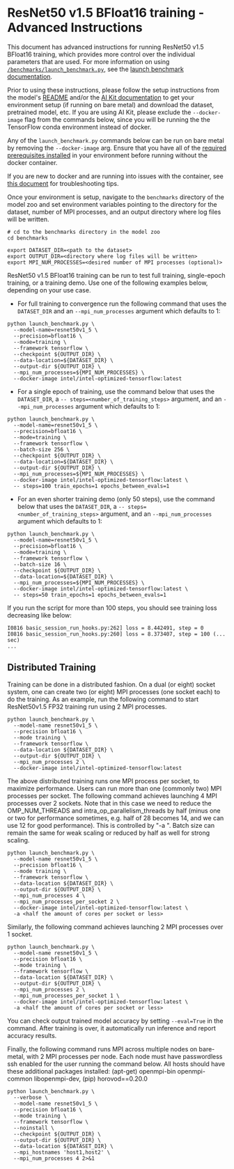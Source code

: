<!--- 0. Title -->
<!-- This document is auto-generated using markdown fragments and the model-builder -->
<!-- To make changes to this doc, please change the fragments instead of modifying this doc directly -->
# ResNet50 v1.5 BFloat16 training - Advanced Instructions

<!-- 10. Description -->
This document has advanced instructions for running ResNet50 v1.5 BFloat16
training, which provides more control over the individual parameters that
are used. For more information on using [`/benchmarks/launch_benchmark.py`](/benchmarks/launch_benchmark.py),
see the [launch benchmark documentation](/docs/general/tensorflow/LaunchBenchmark.md).

Prior to using these instructions, please follow the setup instructions from
the model's [README](README.md) and/or the
[AI Kit documentation](/docs/general/tensorflow/AIKit.md) to get your environment
setup (if running on bare metal) and download the dataset, pretrained model, etc.
If you are using AI Kit, please exclude the `--docker-image` flag from the
commands below, since you will be running the the TensorFlow conda environment
instead of docker.

<!-- 55. Docker arg -->
Any of the `launch_benchmark.py` commands below can be run on bare metal by
removing the `--docker-image` arg. Ensure that you have all of the
[required prerequisites installed](/benchmarks/image_recognition/tensorflow/resnet50v1_5/training/README.md#run-the-model) in your environment
before running without the docker container.

If you are new to docker and are running into issues with the container,
see [this document](/docs/general/docker.md) for troubleshooting tips.

<!-- 50. Launch benchmark instructions -->
Once your environment is setup, navigate to the `benchmarks` directory of
the model zoo and set environment variables pointing to the directory for the
dataset, number of MPI processes, and an output directory where log files will 
be written.

```
# cd to the benchmarks directory in the model zoo
cd benchmarks

export DATASET_DIR=<path to the dataset>
export OUTPUT_DIR=<directory where log files will be written>
export MPI_NUM_PROCESSES=<desired number of MPI processes (optional)>
```

ResNet50 v1.5 BFloat16 training can be run to test full training, 
single-epoch training, or a training demo. Use one of the following examples 
below, depending on your use case.

* For full training to convergence run the following command that uses the `DATASET_DIR`
  and an `--mpi_num_processes` argument which defaults to 1:

```
python launch_benchmark.py \
  --model-name=resnet50v1_5 \
  --precision=bfloat16 \
  --mode=training \
  --framework tensorflow \
  --checkpoint ${OUTPUT_DIR} \
  --data-location=${DATASET_DIR} \
  --output-dir ${OUTPUT_DIR} \
  --mpi_num_processes=${MPI_NUM_PROCESSES} \
  --docker-image intel/intel-optimized-tensorflow:latest
```

* For a single epoch of training, use the command below that uses the `DATASET_DIR`,
  a `-- steps=<number_of_training_steps>` argument, and an `--mpi_num_processes` argument which defaults to 1:

```
python launch_benchmark.py \
  --model-name=resnet50v1_5 \
  --precision=bfloat16 \
  --mode=training \
  --framework tensorflow \
  --batch-size 256 \
  --checkpoint ${OUTPUT_DIR} \
  --data-location=${DATASET_DIR} \
  --output-dir ${OUTPUT_DIR} \
  --mpi_num_processes=${MPI_NUM_PROCESSES} \
  --docker-image intel/intel-optimized-tensorflow:latest \
  -- steps=100 train_epochs=1 epochs_between_evals=1
```

* For an even shorter training demo (only 50 steps), use the command below that uses 
  the `DATASET_DIR`, a `-- steps=<number_of_training_steps>` argument, and an 
  `--mpi_num_processes` argument which defaults to 1:
  
```
python launch_benchmark.py \
  --model-name=resnet50v1_5 \
  --precision=bfloat16 \
  --mode=training \
  --framework tensorflow \
  --batch-size 16 \
  --checkpoint ${OUTPUT_DIR} \
  --data-location=${DATASET_DIR} \
  --mpi_num_processes=${MPI_NUM_PROCESSES} \
  --docker-image intel/intel-optimized-tensorflow:latest \
  -- steps=50 train_epochs=1 epochs_between_evals=1
```

If you run the script for more than 100 steps, you should see training loss
decreasing like below:

```
I0816 basic_session_run_hooks.py:262] loss = 8.442491, step = 0
I0816 basic_session_run_hooks.py:260] loss = 8.373407, step = 100 (... sec)
...
```

## Distributed Training
Training can be done in a distributed fashion. On a dual (or eight) socket system, 
one can create two (or eight) MPI processes (one socket each) to do the training. 
As an example, run the following command to start ResNet50v1.5 FP32 training run using 
2 MPI processes.
```
python launch_benchmark.py \
  --model-name resnet50v1_5 \
  --precision bfloat16 \
  --mode training \
  --framework tensorflow \
  --data-location ${DATASET_DIR} \
  --output-dir ${OUTPUT_DIR} \
  --mpi_num_processes 2 \
  --docker-image intel/intel-optimized-tensorflow:latest
```
The above distributed training runs one MPI process per socket, to maximize performance.
Users can run more than one (commonly two) MPI processes per socket. The following command 
achieves launching 4 MPI processes over 2 sockets. Note that in this case we need to reduce 
the OMP_NUM_THREADS and intra_op_parallelism_threads by half (minus one or two for performance 
sometimes, e.g. half of 28 becomes 14, and we can use 12 for good performance).
This is controlled by "-a <half the amount of cores of per socket or less>".
Batch size can remain the same for weak scaling or reduced by half as well for strong scaling.

```
python launch_benchmark.py \
  --model-name resnet50v1_5 \
  --precision bfloat16 \
  --mode training \
  --framework tensorflow \
  --data-location ${DATASET_DIR} \
  --output-dir ${OUTPUT_DIR} \
  --mpi_num_processes 4 \
  --mpi_num_processes_per_socket 2 \
  --docker-image intel/intel-optimized-tensorflow:latest \
  -a <half the amount of cores per socket or less>
```

Similarly, the following command achieves launching 2 MPI processes over 1 socket.

```
python launch_benchmark.py \
  --model-name resnet50v1_5 \
  --precision bfloat16 \
  --mode training \
  --framework tensorflow \
  --data-location ${DATASET_DIR} \
  --output-dir ${OUTPUT_DIR} \
  --mpi_num_processes 2 \
  --mpi_num_processes_per_socket 1 \
  --docker-image intel/intel-optimized-tensorflow:latest \
  -a <half the amount of cores per socket or less>
```

You can check output trained model accuracy by setting `--eval=True` in the command. 
After training is over, it automatically run inference and report accuracy results.

Finally, the following command runs MPI across multiple nodes on bare-metal, with 2 MPI processes 
per node. Each node must have passwordless ssh enabled for the user running the command below. 
All hosts should have these additional packages installed: (apt-get) openmpi-bin openmpi-common 
libopenmpi-dev, (pip) horovod==0.20.0

```
python launch_benchmark.py \
  --verbose \
  --model-name resnet50v1_5 \
  --precision bfloat16 \
  --mode training \
  --framework tensorflow \
  --noinstall \
  --checkpoint ${OUTPUT_DIR} \
  --output-dir ${OUTPUT_DIR} \
  --data-location ${DATASET_DIR} \
  --mpi_hostnames 'host1,host2' \
  --mpi_num_processes 4 2>&1
```
